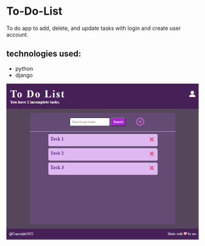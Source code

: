 # To-Do-List
To do app to add, delete, and update tasks
with login and create user account.
## technologies used:
- python
- django

![Home Page](static/img/homePage.PNG)
